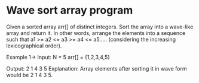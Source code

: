 # Wave sort array program

Given a sorted array arr[] of distinct integers. Sort the array into a wave-like 
array and return it. In other words, arrange the elements into a sequence such that 
a1 >= a2 <= a3 >= a4 <= a5..... (considering the increasing lexicographical order).

Example 1->
Input:
N = 5
arr[] = {1,2,3,4,5}

Output: 2 1 4 3 5
Explanation: Array elements after sorting it in wave form would be
2 1 4 3 5.
